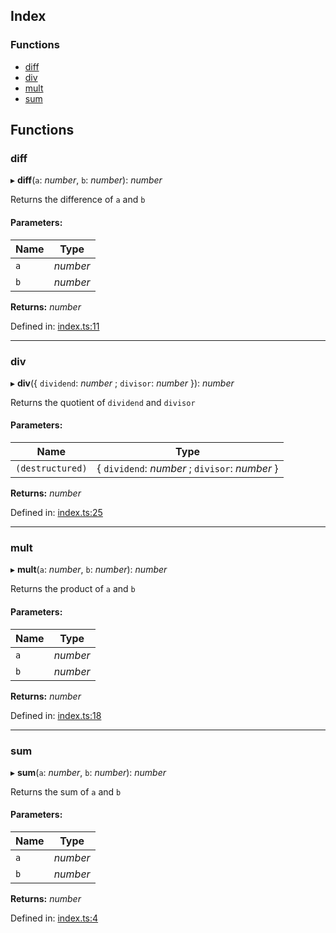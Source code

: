 ## Index

### Functions

* [diff](README.md#diff)
* [div](README.md#div)
* [mult](README.md#mult)
* [sum](README.md#sum)

## Functions

### diff

▸ **diff**(`a`: *number*, `b`: *number*): *number*

Returns the difference of `a` and `b`

#### Parameters:

Name | Type |
------ | ------ |
`a` | *number* |
`b` | *number* |

**Returns:** *number*

Defined in: [index.ts:11](https://github.com/Xunnamius/workflow-playground/blob/b9a6b84/src/index.ts#L11)

___

### div

▸ **div**({ `dividend`: *number* ; `divisor`: *number*  }): *number*

Returns the quotient of `dividend` and `divisor`

#### Parameters:

Name | Type |
------ | ------ |
`(destructured)` | { `dividend`: *number* ; `divisor`: *number*  } |

**Returns:** *number*

Defined in: [index.ts:25](https://github.com/Xunnamius/workflow-playground/blob/b9a6b84/src/index.ts#L25)

___

### mult

▸ **mult**(`a`: *number*, `b`: *number*): *number*

Returns the product of `a` and `b`

#### Parameters:

Name | Type |
------ | ------ |
`a` | *number* |
`b` | *number* |

**Returns:** *number*

Defined in: [index.ts:18](https://github.com/Xunnamius/workflow-playground/blob/b9a6b84/src/index.ts#L18)

___

### sum

▸ **sum**(`a`: *number*, `b`: *number*): *number*

Returns the sum of `a` and `b`

#### Parameters:

Name | Type |
------ | ------ |
`a` | *number* |
`b` | *number* |

**Returns:** *number*

Defined in: [index.ts:4](https://github.com/Xunnamius/workflow-playground/blob/b9a6b84/src/index.ts#L4)

